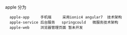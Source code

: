 apple 分为 

      apple-app     手机端     采用ionic4 angular7  技术架构
      apple-service 后台服务   springcould   微服务技术架构
      apple-web     浏览器管理页面 暂未开发
